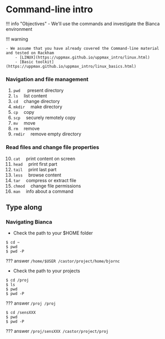 # Command-line intro

!!! info "Objectives"
    - We'll use the commands and investigate the Bianca environment

!!! warning

    - We assume that you have already covered the Command-line material and tested on Rackham
        - [LINUX](https://uppmax.github.io/uppmax_intro/linux.html)
        - [Basic toolkit](https://uppmax.github.io/uppmax_intro/linux_basics.html)
        
### Navigation and file management

1. `pwd`  &emsp; present directory
1. `ls`  &emsp;list content
1. `cd`  &emsp;change directory
1. `mkdir`  &emsp;make directory
1. `cp`  &emsp;copy
1. `scp`  &emsp;securely remotely copy
1. `mv`  &emsp;move
1. `rm`  &emsp;remove
1. `rmdir`  &emsp;remove empty directory

### Read files and change file properties

10. `cat`  &emsp;print content on screen
11. `head`  &emsp;print first part
12. `tail`  &emsp;print last part
13. `less`  &emsp;browse content
14. `tar`  &emsp;compress or extract file
15. `chmod`  &emsp;change file permissions
16. `man`  &emsp;info about a command

## Type along

### Navigating Bianca

- Check the path to your $HOME folder

```
$ cd ~
$ pwd
$ pwd -P
```

??? answer
    ```
    /home/$USER
    /castor/project/home/bjornc
    ```

- Check the path to your projects

```
$ cd /proj
$ ls
$ pwd
$ pwd -P
```

??? answer
    ```
    /proj
    /proj
    ```

```
$ cd /sensXXX
$ pwd
$ pwd -P
```

??? answer
    ```
    /proj/sensXXX
    /castor/project/proj
    ```


